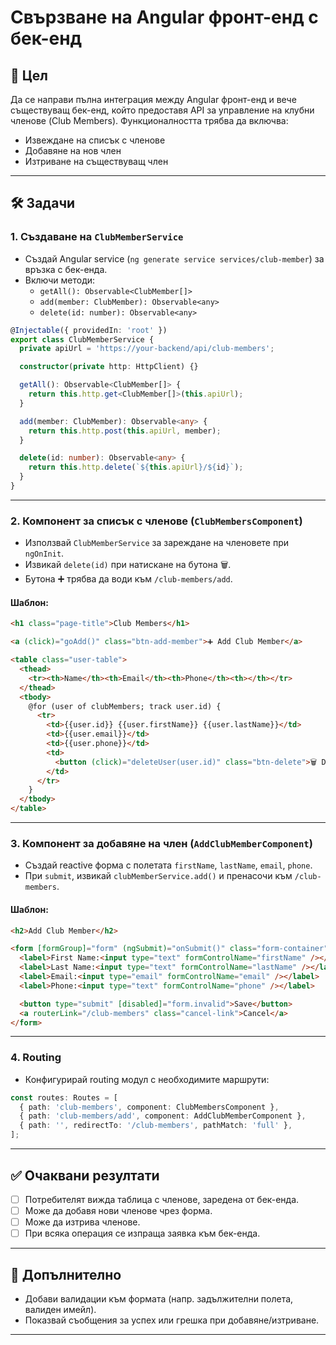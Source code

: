 
# Свързване на Angular фронт-енд с бек-енд

## 🎯 Цел
Да се направи пълна интеграция между Angular фронт-енд и вече съществуващ бек-енд, който предоставя API за управление на клубни членове (Club Members). Функционалността трябва да включва:
- Извеждане на списък с членове
- Добавяне на нов член
- Изтриване на съществуващ член

---

## 🛠️ Задачи

### 1. Създаване на `ClubMemberService`
- Създай Angular service (`ng generate service services/club-member`) за връзка с бек-енда.
- Включи методи:
  - `getAll(): Observable<ClubMember[]>`
  - `add(member: ClubMember): Observable<any>`
  - `delete(id: number): Observable<any>`

```ts
@Injectable({ providedIn: 'root' })
export class ClubMemberService {
  private apiUrl = 'https://your-backend/api/club-members';

  constructor(private http: HttpClient) {}

  getAll(): Observable<ClubMember[]> {
    return this.http.get<ClubMember[]>(this.apiUrl);
  }

  add(member: ClubMember): Observable<any> {
    return this.http.post(this.apiUrl, member);
  }

  delete(id: number): Observable<any> {
    return this.http.delete(`${this.apiUrl}/${id}`);
  }
}
```

---

### 2. Компонент за списък с членове (`ClubMembersComponent`)
- Използвай `ClubMemberService` за зареждане на членовете при `ngOnInit`.
- Извикай `delete(id)` при натискане на бутона 🗑.
- Бутона ➕ трябва да води към `/club-members/add`.

#### Шаблон:
```html
<h1 class="page-title">Club Members</h1>

<a (click)="goAdd()" class="btn-add-member">➕ Add Club Member</a>

<table class="user-table">
  <thead>
    <tr><th>Name</th><th>Email</th><th>Phone</th><th></th></tr>
  </thead>
  <tbody>
    @for (user of clubMembers; track user.id) {
      <tr>
        <td>{{user.id}} {{user.firstName}} {{user.lastName}}</td>
        <td>{{user.email}}</td>
        <td>{{user.phone}}</td>
        <td>
          <button (click)="deleteUser(user.id)" class="btn-delete">🗑 Delete</button>
        </td>
      </tr>
    }
  </tbody>
</table>
```

---

### 3. Компонент за добавяне на член (`AddClubMemberComponent`)
- Създай reactive форма с полетата `firstName`, `lastName`, `email`, `phone`.
- При `submit`, извикай `clubMemberService.add()` и пренасочи към `/club-members`.

#### Шаблон:
```html
<h2>Add Club Member</h2>

<form [formGroup]="form" (ngSubmit)="onSubmit()" class="form-container">
  <label>First Name:<input type="text" formControlName="firstName" /></label>
  <label>Last Name:<input type="text" formControlName="lastName" /></label>
  <label>Email:<input type="email" formControlName="email" /></label>
  <label>Phone:<input type="text" formControlName="phone" /></label>

  <button type="submit" [disabled]="form.invalid">Save</button>
  <a routerLink="/club-members" class="cancel-link">Cancel</a>
</form>
```

---

### 4. Routing
- Конфигурирай routing модул с необходимите маршрути:

```ts
const routes: Routes = [
  { path: 'club-members', component: ClubMembersComponent },
  { path: 'club-members/add', component: AddClubMemberComponent },
  { path: '', redirectTo: '/club-members', pathMatch: 'full' },
];
```

---

## ✅ Очаквани резултати
- [ ] Потребителят вижда таблица с членове, заредена от бек-енда.
- [ ] Може да добавя нови членове чрез форма.
- [ ] Може да изтрива членове.
- [ ] При всяка операция се изпраща заявка към бек-енда.

---

## 🧪 Допълнително
- Добави валидации към формата (напр. задължителни полета, валиден имейл).
- Показвай съобщения за успех или грешка при добавяне/изтриване.

---
